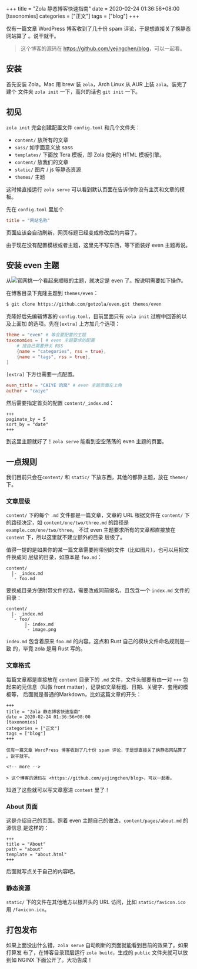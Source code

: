 +++
title = "Zola 静态博客快速指南"
date = 2020-02-24 01:36:56+08:00
[taxonomies]
categories = ["正文"]
tags = ["blog"]
+++

仅有一篇文章 WordPress 博客收到了几十份 spam 评论，于是想直接关了换静态网站算了
。说干就干。

<!-- more -->

> 这个博客的源码在 <https://github.com/yejingchen/blog>，可以一起看。

## 安装

首先安装 Zola。Mac 用 brew 装 `zola`，Arch Linux 从 AUR 上装 `zola`。装完了建个
文件夹 `zola init` 一下，高兴的话也 `git init` 一下。

## 初见

`zola init` 完会创建配置文件 `config.toml` 和几个文件夹：

- `content/` 放所有的文章
- `sass/` 如字面意义放 sass
- `templates/` 下面放 Tera 模板，即 Zola 使用的 HTML 模板引擎。
- `content/` 放我们的文章
- `static/` 图片 / js 等静态资源
- `themes/` 主题

这时候直接运行 `zola serve` 可以看到默认页面在告诉你你没有主页和文章的模板。

先在 `config.toml` 里加个

```toml
title = "网站名称"
```

页面应该会自动刷新，网页标题已经变成修改后的内容了。

由于现在没有配置模板或者主题，这里先不写东西，等下面装好 even 主题再说。

## 安装 even 主题

从![官网](https://www.getzola.org/themes/)挑一个看起来顺眼的主题，就决定是 even
了。按说明需要如下操作。

在博客目录下克隆主题到 `themes/even`：

```bash
$ git clone https://github.com/getzola/even.git themes/even
```

克隆好后先编辑博客的 `config.toml`，目前里面只有 `zola init` 过程中回答的以及上面加
的选项。先在`[extra]` 上方加几个选项：

```toml
theme = "even" # 等会要配置的主题
taxonomies = [ # even 主题要求的配置
    # 按自己需要开关 RSS
    {name = "categories", rss = true},
    {name = "tags", rss = true},
]
```

`[extra]` 下方也需要一点配置。

```toml
even_title = "CAIYE 的窝" # even 主题页面左上角
author = "caiye"
```

然后需要指定首页的配置 `content/_index.md`：

```
+++
paginate_by = 5
sort_by = "date"
+++
```

到这里主题就好了！`zola serve` 能看到空空荡荡的 even 主题的页面。

## 一点规则

我们目前只会在`content/` 和 `static/` 下放东西，其他的都靠主题，放在
`themes/` 下。

### 文章层级

`content/` 下的每个 `.md` 文件都是一篇文章，文章的 URL 根据文件在 `content/` 下
的路径决定，如 `content/one/two/three.md` 的路径是 `example.com/one/two/three`。
不过 even 主题要求所有的文章都直接放在 `content` 下，所以这里就不建立额外的目录
层级了。

值得一提的是如果你的某一篇文章需要附带别的文件（比如图片），也可以用把文件换成同
层级的目录，如原本是 `foo.md`：

```
content/
  |- _index.md
  `- foo.md
```

要换成目录方便附带文件的话，需要改成同前缀名、且包含一个 `index.md` 文件的目录：

```
content/
  |- _index.md
  `- foo/
       |- index.md
       `- image.png
```

`index.md` 包含着原来 `foo.md` 的内容。这点和 Rust 自己的模块文件命名规则是一致
的，毕竟 zola 是用 Rust 写的。

### 文章格式

每篇文章都是直接放在 `content` 目录下的 `.md` 文件，文件头部要有由一对 `+++` 包
起来的元信息（叫做 front matter），记录如文章标题、日期、关键字、套用的模板等，
后面就是普通的Markdown，比如这篇文章的开头：

```
+++
title = "Zola 静态博客快速指南"
date = 2020-02-24 01:36:56+08:00
[taxonomies]
categories = ["正文"]
tags = ["blog"]
+++

仅有一篇文章 WordPress 博客收到了几十份 spam 评论，于是想直接关了换静态网站算了
。说干就干。

<!-- more -->

> 这个博客的源码在 <https://github.com/yejingchen/blog>，可以一起看。
```

知道了这些就可以写文章塞进 `content` 里了！

### About 页面

这是介绍自己的页面。照着 even 主题自己的做法，`content/pages/about.md` 的源信息
是这样的：

```
+++
title = "About"
path = "about"
template = "about.html"
+++
```

后面就写点关于自己的内容吧。

### 静态资源

`static/` 下的文件在其他地方以根开头的 URL 访问，比如 `static/favicon.ico` 用
`/favicon.ico`。

## 打包发布

如果上面没出什么错，`zola serve` 自动刷新的页面就能看到目前的效果了。如果打算发
布了，在博客目录顶层运行 `zola build`，生成的 `public` 文件夹就可以放到如 NGINX
下面公开了。大功告成！
